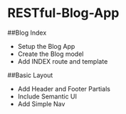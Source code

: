 # RESTful-Blog-App

##Blog Index

* Setup the Blog App
* Create the Blog model
* Add INDEX route and template

##Basic Layout

* Add Header and Footer Partials
* Include Semantic UI
* Add Simple Nav